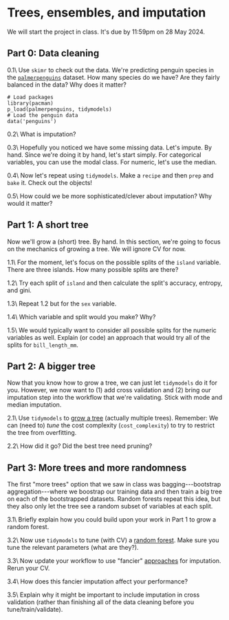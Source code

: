# Trees, ensembles, and imputation

We will start the project in class. It's due by 11:59pm on 28 May 2024.

## Part 0: Data cleaning

0.1\ Use `skimr` to check out the data. We're predicting penguin species in the [`palmerpenguins`](https://allisonhorst.github.io/palmerpenguins/) dataset. How many species do we have? Are they fairly balanced in the data? Why does it matter?

```{r, setup}
# Load packages
library(pacman)
p_load(palmerpenguins, tidymodels)
# Load the penguin data
data('penguins')
```

0.2\ What is imputation?

0.3\ Hopefully you noticed we have some missing data. Let's impute. By hand. Since we're doing it by hand, let's start simply. For categorical variables, you can use the modal class. For numeric, let's use the median.

0.4\ Now let's repeat using `tidymodels`. Make a `recipe` and then `prep` and `bake` it. Check out the objects!

0.5\ How could we be more sophisticated/clever about imputation? Why would it matter?

## Part 1: A short tree

Now we'll grow a (short) tree. By hand. In this section, we're going to focus on the mechanics of growing a tree. We will ignore CV for now.

1.1\ For the moment, let's focus on the possible splits of the `island` variable. There are three islands. How many possible splits are there? 

1.2\ Try each split of `island` and then calculate the split's accuracy, entropy, and gini.

1.3\ Repeat 1.2 but for the `sex` variable.

1.4\ Which variable and split would you make? Why?

1.5\ We would typically want to consider all possible splits for the numeric variables as well. Explain (or code) an approach that would try all of the splits for `bill_length_mm`.

## Part 2: A bigger tree

Now that you know how to grow a tree, we can just let `tidymodels` do it for you. However, we now want to (1) add cross validation and (2) bring our imputation step into the workflow that we're validating. Stick with mode and median imputation.

2.1\ Use `tidymodels` to [grow a tree](https://parsnip.tidymodels.org/reference/decision_tree.html) (actually multiple trees). Remember: We can (need to) *tune* the cost complexity (`cost_complexity`) to try to restrict the tree from overfitting.

2.2\ How did it go? Did the best tree need pruning?

## Part 3: More trees and more randomness

The first "more trees" option that we saw in class was bagging---bootstrap aggregation---where we boostrap our training data and then train a big tree on each of the bootstrapped datasets. Random forests repeat this idea, but they also only let the tree see a random subset of variables at each split.

3.1\ Briefly explain how you could build upon your work in Part 1 to grow a random forest.

3.2\ Now use `tidymodels` to tune (with CV) a [random forest](https://parsnip.tidymodels.org/reference/rand_forest.html). Make sure you tune the relevant parameters (what are they?).

3.3\ Now update your workflow to use "fancier" [approaches](https://recipes.tidymodels.org/reference/) for imputation. Rerun your CV.

3.4\ How does this fancier imputation affect your performance? 

3.5\ Explain why it might be important to include imputation in cross validation (rather than finishing all of the data cleaning before you tune/train/validate).
